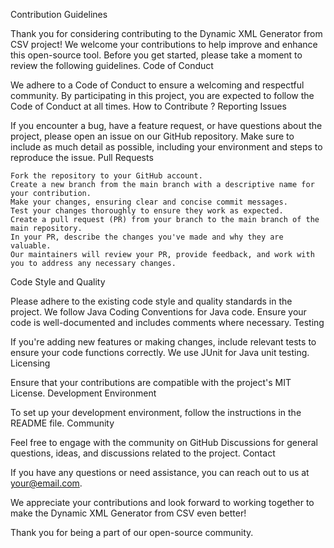 Contribution Guidelines

Thank you for considering contributing to the Dynamic XML Generator from CSV project! We welcome your contributions to help improve and enhance this open-source tool. Before you get started, please take a moment to review the following guidelines.
Code of Conduct

We adhere to a Code of Conduct to ensure a welcoming and respectful community. By participating in this project, you are expected to follow the Code of Conduct at all times.
How to Contribute ? 
Reporting Issues

If you encounter a bug, have a feature request, or have questions about the project, please open an issue on our GitHub repository. Make sure to include as much detail as possible, including your environment and steps to reproduce the issue.
Pull Requests

    Fork the repository to your GitHub account.
    Create a new branch from the main branch with a descriptive name for your contribution.
    Make your changes, ensuring clear and concise commit messages.
    Test your changes thoroughly to ensure they work as expected.
    Create a pull request (PR) from your branch to the main branch of the main repository.
    In your PR, describe the changes you've made and why they are valuable.
    Our maintainers will review your PR, provide feedback, and work with you to address any necessary changes.

Code Style and Quality

Please adhere to the existing code style and quality standards in the project. We follow Java Coding Conventions for Java code. Ensure your code is well-documented and includes comments where necessary.
Testing

If you're adding new features or making changes, include relevant tests to ensure your code functions correctly. We use JUnit for Java unit testing.
Licensing

Ensure that your contributions are compatible with the project's MIT License.
Development Environment

To set up your development environment, follow the instructions in the README file.
Community

Feel free to engage with the community on GitHub Discussions for general questions, ideas, and discussions related to the project.
Contact

If you have any questions or need assistance, you can reach out to us at your@email.com.

We appreciate your contributions and look forward to working together to make the Dynamic XML Generator from CSV even better!

Thank you for being a part of our open-source community.
